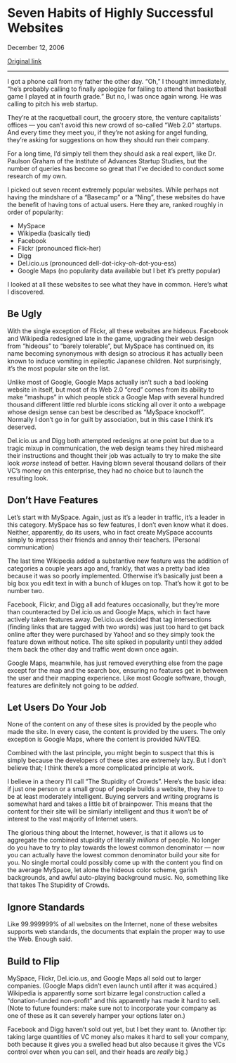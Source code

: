Seven Habits of Highly Successful Websites
==========================================

December 12, 2006

[Original link](http://www.aaronsw.com/weblog/sevenhabits)

* * * * *

I got a phone call from my father the other day. “Oh,” I thought
immediately, “he’s probably calling to finally apologize for failing to
attend that basketball game I played at in fourth grade.” But no, I was
once again wrong. He was calling to pitch his web startup.

They’re at the racquetball court, the grocery store, the venture
capitalists’ offices — you can’t avoid this new crowd of so-called “Web
2.0” startups. And every time they meet you, if they’re not asking for
angel funding, they’re asking for suggestions on how they should run
their company.

For a long time, I’d simply tell them they should ask a real expert,
like Dr. Paulson Graham of the Institute of Advances Startup Studies,
but the number of queries has become so great that I’ve decided to
conduct some research of my own.

I picked out seven recent extremely popular websites. While perhaps not
having the mindshare of a “Basecamp” or a “Ning”, these websites do have
the benefit of having tons of actual users. Here they are, ranked
roughly in order of popularity:

-   MySpace
-   Wikipedia (basically tied)
-   Facebook
-   Flickr (pronounced flick-her)
-   Digg
-   Del.icio.us (pronounced dell-dot-icky-oh-dot-you-ess)
-   Google Maps (no popularity data available but I bet it’s pretty
    popular)

I looked at all these websites to see what they have in common. Here’s
what I discovered.

Be Ugly
-------

With the single exception of Flickr, all these websites are hideous.
Facebook and Wikipedia redesigned late in the game, upgrading their web
design from “hideous” to “barely tolerable”, but MySpace has continued
on, its name becoming synonymous with design so atrocious it has
actually been known to induce vomiting in epileptic Japanese children.
Not surprisingly, it’s the most popular site on the list.

Unlike most of Google, Google Maps actually isn’t such a bad looking
website in itself, but most of its Web 2.0 “cred” comes from its ability
to make “mashups” in which people stick a Google Map with several
hundred thousand different little red blurble icons sticking all over it
onto a webpage whose design sense can best be described as “MySpace
knockoff”. Normally I don’t go in for guilt by association, but in this
case I think it’s deserved.

Del.icio.us and Digg both attempted redesigns at one point but due to a
tragic mixup in communication, the web design teams they hired misheard
their instructions and thought their job was actually to try to make the
site look *worse* instead of better. Having blown several thousand
dollars of their VC’s money on this enterprise, they had no choice but
to launch the resulting look.

Don’t Have Features
-------------------

Let’s start with MySpace. Again, just as it’s a leader in traffic, it’s
a leader in this category. MySpace has so few features, I don’t even
know what it does. Neither, apparently, do its users, who in fact create
MySpace accounts simply to impress their friends and annoy their
teachers. (Personal communication)

The last time Wikipedia added a substantive new feature was the addition
of categories a couple years ago and, frankly, that was a pretty bad
idea because it was so poorly implemented. Otherwise it’s basically just
been a big box you edit text in with a bunch of kluges on top. That’s
how it got to be number two.

Facebook, Flickr, and Digg all add features occasionally, but they’re
more than counteracted by Del.icio.us and Google Maps, which in fact
have actively taken features away. Del.icio.us decided that tag
intersections (finding links that are tagged with two words) was just
too hard to get back online after they were purchased by Yahoo! and so
they simply took the feature down without notice. The site spiked in
popularity until they added them back the other day and traffic went
down once again.

Google Maps, meanwhile, has just removed everything else from the page
except for the map and the search box, ensuring no features get in
between the user and their mapping experience. Like most Google
software, though, features are definitely not going to be *added*.

Let Users Do Your Job
---------------------

None of the content on any of these sites is provided by the people who
made the site. In every case, the content is provided by the users. The
only exception is Google Maps, where the content is provided NAVTEQ.

Combined with the last principle, you might begin to suspect that this
is simply because the developers of these sites are extremely lazy. But
I don’t believe that; I think there’s a more complicated principle at
work.

I believe in a theory I’ll call “The Stupidity of Crowds”. Here’s the
basic idea: if just one person or a small group of people builds a
website, they have to be at least moderately intelligent. Buying servers
and writing programs is somewhat hard and takes a little bit of
brainpower. This means that the content for their site will be similarly
intelligent and thus it won’t be of interest to the vast majority of
Internet users.

The glorious thing about the Internet, however, is that it allows us to
aggregate the combined stupidity of literally *millions* of people. No
longer do you have to try to play towards the lowest common denominator
— now you can actually have the lowest common denominator build your
site for you. No single mortal could possibly come up with the content
you find on the average MySpace, let alone the hideous color scheme,
garish backgrounds, and awful auto-playing background music. No,
something like that takes The Stupidity of Crowds.

Ignore Standards
----------------

Like 99.999999% of all websites on the Internet, none of these websites
supports web standards, the documents that explain the proper way to use
the Web. Enough said.

Build to Flip
-------------

MySpace, Flickr, Del.icio.us, and Google Maps all sold out to larger
companies. (Google Maps didn’t even launch until after it was acquired.)
Wikipedia is apparently some sort bizarre legal construction called a
“donation-funded non-profit” and this apparently has made it hard to
sell. (Note to future founders: make sure not to incorporate your
company as one of these as it can severely hamper your options later
on.)

Facebook and Digg haven’t sold out yet, but I bet they want to. (Another
tip: taking large quantities of VC money also makes it hard to sell your
company, both because it gives you a swelled head but also because it
gives the VCs control over when you can sell, and their heads are
*really* big.)
